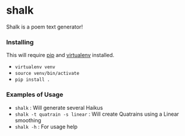 # shalk

Shalk is a poem text generator!

### Installing

This will require [pip](http://pip.readthedocs.org/en/stable/installing/) and [virtualenv](https://virtualenv.pypa.io/en/latest/installation.html) installed.

* `virtualenv venv`
* `source venv/bin/activate`
* `pip install .`
 
### Examples of Usage

* `shalk` : Will generate several Haikus
* `shalk -t quatrain -s linear` : Will create Quatrains using a Linear smoothing
* `shalk -h` : For usage help




